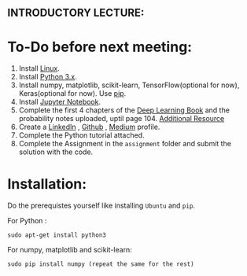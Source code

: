 ## INTRODUCTORY LECTURE:

# To-Do before next meeting:
1. Install [Linux][6].
2. Install [Python 3.x][7].
3. Install numpy, matplotlib, scikit-learn, TensorFlow(optional for now), Keras(optional for now). Use [pip][1].
4. Install [Jupyter Notebook][8].
5. Complete the first 4 chapters of the [Deep Learning Book][2] and the probability notes uploaded, uptil page 104. [Additional Resource][9]
6. Create a [LinkedIn][3] , [Github][4] , [Medium][5] profile.
7. Complete the Python tutorial attached.
8. Complete the Assignment in the `assignment` folder and submit the solution with the code.

# Installation:
Do the prerequistes yourself like installing `Ubuntu` and `pip`.

For Python : 
```
sudo apt-get install python3
```

For numpy, matplotlib and scikit-learn: 
```
sudo pip install numpy (repeat the same for the rest)
```

[1]: https://pypi.python.org/pypi/pip
[2]: http://www.deeplearningbook.org/
[3]: http://linkedin.com
[4]: http://github.com
[5]: http://medium.com
[6]: http://ubuntuhandbook.org/index.php/2017/07/install-python-3-6-1-in-ubuntu-16-04-lts/
[7]: http://docs.python-guide.org/en/latest/starting/install3/linux/
[8]: https://www.digitalocean.com/community/tutorials/how-to-set-up-a-jupyter-notebook-to-run-ipython-on-ubuntu-16-04
[9]: http://students.brown.edu/seeing-theory/index.html#firstPage
